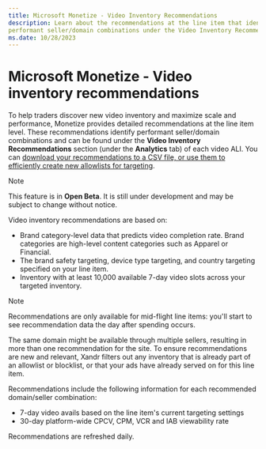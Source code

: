 ```yaml
---
title: Microsoft Monetize - Video Inventory Recommendations
description: Learn about the recommendations at the line item that identify
performant seller/domain combinations under the Video Inventory Recommendations section.  
ms.date: 10/28/2023
---
```



# Microsoft Monetize - Video inventory recommendations

To help traders discover new video inventory and maximize scale and
performance, Monetize provides detailed
recommendations at the line item level. These recommendations identify
performant seller/domain combinations and can be found under the
**Video Inventory Recommendations**
section (under the **Analytics** tab) of
each video ALI. You can [download your recommendations to a CSV file, or use them to efficiently create new allowlists for targeting](use-recommendations-to-target-video-inventory.md).

> [!NOTE]
> This feature is in **Open Beta**. It is still under development and may be subject to change without notice.

Video inventory recommendations are based on:

- Brand category-level data that predicts video completion rate. Brand
  categories are high-level content categories such as Apparel or
  Financial.
- The brand safety targeting, device type targeting, and country
  targeting specified on your line item.
- Inventory with at least 10,000 available 7-day video slots across your
  targeted inventory.

> [!NOTE]
> Recommendations are only available for mid-flight line items: you'll start to see recommendation data the day after spending occurs.

The same domain might be available through multiple sellers, resulting
in more than one recommendation for the site. To ensure recommendations
are new and relevant, Xandr filters out any
inventory that is already part of an allowlist or blocklist, or that
your ads have already served on for this line item.

Recommendations include the following information for each recommended
domain/seller combination:

- 7-day video avails based on the line item's current targeting settings
- 30-day platform-wide CPCV, CPM, VCR and IAB viewability rate

Recommendations are refreshed daily.
